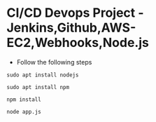 # CI/CD Devops Project - Jenkins,Github,AWS-EC2,Webhooks,Node.js
- Follow the following steps

```
sudo apt install nodejs
```

```
sudo apt install npm
```

```
npm install
```

```
node app.js
```
